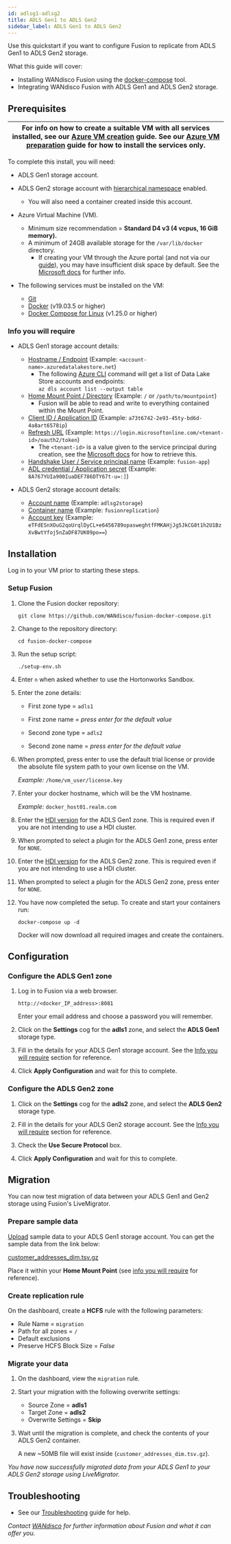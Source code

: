 ```yaml
---
id: adlsg1-adlsg2
title: ADLS Gen1 to ADLS Gen2
sidebar_label: ADLS Gen1 to ADLS Gen2
---
```


Use this quickstart if you want to configure Fusion to replicate from ADLS Gen1 to ADLS Gen2 storage.

What this guide will cover:

- Installing WANdisco Fusion using the [docker-compose](https://docs.docker.com/compose/) tool.
- Integrating WANdisco Fusion with ADLS Gen1 and ADLS Gen2 storage.

## Prerequisites

|For info on how to create a suitable VM with all services installed, see our [Azure VM creation](../preparation/azure_vm_creation.md) guide. See our [Azure VM preparation](../preparation/azure_vm_prep.md) guide for how to install the services only.|
|---|

To complete this install, you will need:

* ADLS Gen1 storage account.
* ADLS Gen2 storage account with [hierarchical namespace](https://docs.microsoft.com/en-us/azure/storage/blobs/data-lake-storage-namespace) enabled.
  * You will also need a container created inside this account.
* Azure Virtual Machine (VM).
  * Minimum size recommendation = **Standard D4 v3 (4 vcpus, 16 GiB memory).**
  * A minimum of 24GB available storage for the `/var/lib/docker` directory.
    * If creating your VM through the Azure portal (and not via our [guide](../preparation/azure_vm_creation.md)), you may have insufficient disk space by default. See the [Microsoft docs](https://docs.microsoft.com/en-us/azure/virtual-machines/windows/expand-os-disk) for further info.

* The following services must be installed on the VM:  
  * [Git](https://git-scm.com/book/en/v2/Getting-Started-Installing-Git)
  * [Docker](https://docs.docker.com/install/) (v19.03.5 or higher)
  * [Docker Compose for Linux](https://docs.docker.com/compose/install/#install-compose) (v1.25.0 or higher)

### Info you will require

* ADLS Gen1 storage account details:
  * [Hostname / Endpoint](https://docs.microsoft.com/en-us/azure/data-lake-store/data-lake-store-get-started-portal#create-a-data-lake-storage-gen1-account) (Example: `<account-name>.azuredatalakestore.net`)
    * The following [Azure CLI](https://docs.microsoft.com/en-us/cli/azure/dls/account?view=azure-cli-latest#az-dls-account-list) command will get a list of Data Lake Store accounts and endpoints:  
    `az dls account list --output table`
  * [Home Mount Point / Directory](https://docs.microsoft.com/en-us/azure/data-lake-store/data-lake-store-get-started-portal#createfolder) (Example: `/` or `/path/to/mountpoint`)
    * Fusion will be able to read and write to everything contained within the Mount Point.
  * [Client ID / Application ID](https://docs.microsoft.com/en-us/azure/active-directory/develop/howto-create-service-principal-portal#get-values-for-signing-in) (Example: `a73t6742-2e93-45ty-bd6d-4a8art6578ip`)
  * [Refresh URL](https://docs.microsoft.com/en-us/azure/active-directory/azuread-dev/v1-oauth2-on-behalf-of-flow#service-to-service-access-token-request) (Example: `https://login.microsoftonline.com/<tenant-id>/oauth2/token`)
    * The `<tenant-id>` is a value given to the service principal during creation, see the [Microsoft docs](https://docs.microsoft.com/en-us/azure/active-directory/develop/howto-create-service-principal-portal#get-values-for-signing-in) for how to retrieve this.
  * [Handshake User / Service principal name](https://docs.microsoft.com/en-us/azure/active-directory/develop/howto-create-service-principal-portal#create-an-azure-active-directory-application) (Example: `fusion-app`)
  * [ADL credential / Application secret](https://docs.microsoft.com/en-us/azure/active-directory/develop/howto-create-service-principal-portal#create-a-new-application-secret) (Example: `8A767YUIa900IuaDEF786DTY67t-u=:]`)

* ADLS Gen2 storage account details:
  * [Account name](https://docs.microsoft.com/en-us/azure/storage/common/storage-account-create?tabs=azure-portal#create-a-storage-account) (Example: `adlsg2storage`)
  * [Container name](https://docs.microsoft.com/en-us/azure/storage/blobs/storage-quickstart-blobs-portal#create-a-container) (Example: `fusionreplication`)
  * [Account key](https://docs.microsoft.com/en-us/azure/storage/common/storage-account-keys-manage#view-access-keys-and-connection-string) (Example: `eTFdESnXOuG2qoUrqlDyCL+e6456789opasweghtfFMKAHjJg5JkCG8t1h2U1BzXvBwtYfoj5nZaDF87UK09po==`)

## Installation

Log in to your VM prior to starting these steps.

### Setup Fusion

1. Clone the Fusion docker repository:

   `git clone https://github.com/WANdisco/fusion-docker-compose.git`

1. Change to the repository directory:

   `cd fusion-docker-compose`

1. Run the setup script:

   `./setup-env.sh`

1. Enter `n` when asked whether to use the Hortonworks Sandbox.

1. Enter the zone details:

   * First zone type = `adls1`
   * First zone name = _press enter for the default value_

   * Second zone type = `adls2`
   * Second zone name = _press enter for the default value_

1. When prompted, press enter to use the default trial license or provide the absolute file system path to your own license on the VM.

   _Example:_  `/home/vm_user/license.key`

1. Enter your docker hostname, which will be the VM hostname.

   _Example:_  `docker_host01.realm.com`

1. Enter the [HDI version](https://docs.microsoft.com/en-us/azure/hdinsight/hdinsight-component-versioning) for the ADLS Gen1 zone. This is required even if you are not intending to use a HDI cluster.

1. When prompted to select a plugin for the ADLS Gen1 zone, press enter for `NONE`.

1. Enter the [HDI version](https://docs.microsoft.com/en-us/azure/hdinsight/hdinsight-component-versioning) for the ADLS Gen2 zone. This is required even if you are not intending to use a HDI cluster.

1. When prompted to select a plugin for the ADLS Gen2 zone, press enter for `NONE`.

1. You have now completed the setup. To create and start your containers run:

   `docker-compose up -d`

   Docker will now download all required images and create the containers.

## Configuration

### Configure the ADLS Gen1 zone

1. Log in to Fusion via a web browser.

   `http://<docker_IP_address>:8081`

   Enter your email address and choose a password you will remember.

1. Click on the **Settings** cog for the **adls1** zone, and select the **ADLS Gen1** storage type.

1. Fill in the details for your ADLS Gen1 storage account. See the [Info you will require](#info-you-will-require) section for reference.

1. Click **Apply Configuration** and wait for this to complete.

### Configure the ADLS Gen2 zone

1. Click on the **Settings** cog for the **adls2** zone, and select the **ADLS Gen2** storage type.

1. Fill in the details for your ADLS Gen2 storage account. See the [Info you will require](#info-you-will-require) section for reference.

1. Check the **Use Secure Protocol** box.

1. Click **Apply Configuration** and wait for this to complete.

## Migration

You can now test migration of data between your ADLS Gen1 and Gen2 storage using Fusion's LiveMigrator.

### Prepare sample data

[Upload](https://docs.microsoft.com/en-us/azure/data-lake-store/data-lake-store-get-started-portal#uploaddata) sample data to your ADLS Gen1 storage account. You can get the sample data from the link below:

[customer_addresses_dim.tsv.gz](https://github.com/pivotalsoftware/pivotal-samples/raw/master/sample-data/customer_addresses_dim.tsv.gz)

Place it within your **Home Mount Point** (see [info you will require](#info-you-will-require) for reference).

### Create replication rule

On the dashboard, create a **HCFS** rule with the following parameters:

* Rule Name = `migration`
* Path for all zones = `/`
* Default exclusions
* Preserve HCFS Block Size = *False*

### Migrate your data

1. On the dashboard, view the `migration` rule.

2. Start your migration with the following overwrite settings:

   * Source Zone = **adls1**
   * Target Zone = **adls2**
   * Overwrite Settings = **Skip**

3. Wait until the migration is complete, and check the contents of your ADLS Gen2 container.

   A new ~50MB file will exist inside (`customer_addresses_dim.tsv.gz`).

_You have now successfully migrated data from your ADLS Gen1 to your ADLS Gen2 storage using LiveMigrator._

## Troubleshooting

* See our [Troubleshooting](../troubleshooting/general_troubleshooting.md) guide for help.

_Contact [WANdisco](https://wandisco.com/contact) for further information about Fusion and what it can offer you._
